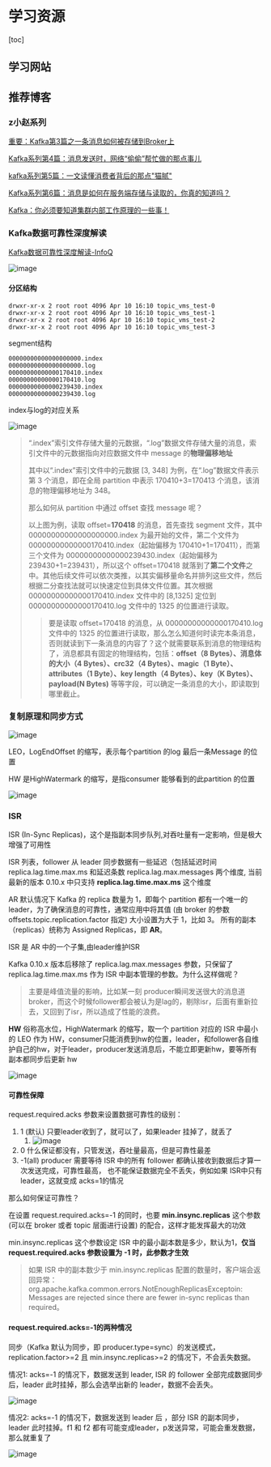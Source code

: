 

# 学习资源

[toc]

## 学习网站



## 推荐博客

### z小赵系列

[重要：Kafka第3篇之一条消息如何被存储到Broker上](https://mp.weixin.qq.com/s/3bv9a1xYHn-9xgDOH1UyHg)

[Kafka系列第4篇：消息发送时，网络“偷偷”帮忙做的那点事儿](https://mp.weixin.qq.com/s/j9TiFmO63ekePxNk10mnww)

[kafka系列第5篇：一文读懂消费者背后的那点"猫腻"](https://mp.weixin.qq.com/s/OYnyq_5jFSzVQQTs30YLmg)

[Kafka系列第6篇：消息是如何在服务端存储与读取的，你真的知道吗？](https://mp.weixin.qq.com/s/OU6LwmSaRmzz2Xm0-Bb0sA)

[Kafka：你必须要知道集群内部工作原理的一些事！](https://mp.weixin.qq.com/s/WRYOf0NH99hWtH2tGx6TcA)



### Kafka数据可靠性深度解读

[Kafka数据可靠性深度解读-InfoQ](https://www.infoq.cn/article/depth-interpretation-of-kafka-data-reliability)

![image](https://static.lovedata.net/21-04-08-14d9c18012f76523cc5f63c31fe48074.png-wm)

#### 分区结构

```shell
drwxr-xr-x 2 root root 4096 Apr 10 16:10 topic_vms_test-0
drwxr-xr-x 2 root root 4096 Apr 10 16:10 topic_vms_test-1
drwxr-xr-x 2 root root 4096 Apr 10 16:10 topic_vms_test-2
drwxr-xr-x 2 root root 4096 Apr 10 16:10 topic_vms_test-3
```



segment结构

```shell
00000000000000000000.index
00000000000000000000.log
00000000000000170410.index
00000000000000170410.log
00000000000000239430.index
00000000000000239430.log
```



index与log的对应关系

![image](https://static.lovedata.net/21-04-08-c7dad78669048359df370a75f36a5e2c.png-wm)



> “.index”索引文件存储大量的元数据，“.log”数据文件存储大量的消息，索引文件中的元数据指向对应数据文件中 message 的**物理偏移地址**
>
> 其中以“.index”索引文件中的元数据 [3, 348] 为例，在“.log”数据文件表示第 3 个消息，即在全局 partition 中表示 170410+3=170413 个消息，该消息的物理偏移地址为 348。
>
> 那么如何从 partition 中通过 offset 查找 message 呢？
>
> 以上图为例，读取 offset=**170418** 的消息，首先查找 segment 文件，其中 00000000000000000000.index 为最开始的文件，第二个文件为 00000000000000170410.index（起始偏移为 170410+1=170411），而第三个文件为 00000000000000239430.index（起始偏移为 239430+1=239431），所以这个 offset=170418 就落到了**第二个文件**之中。其他后续文件可以依次类推，以其实偏移量命名并排列这些文件，然后根据二分查找法就可以快速定位到具体文件位置。其次根据 00000000000000170410.index 文件中的 [8,1325] 定位到 00000000000000170410.log 文件中的 1325 的位置进行读取。
>
> > 要是读取 offset=170418 的消息，从 00000000000000170410.log 文件中的 1325 的位置进行读取，那么怎么知道何时读完本条消息，否则就读到下一条消息的内容了？这个就需要联系到消息的物理结构了，消息都具有固定的物理结构，包括：**offset（8 Bytes）、消息体的大小（4 Bytes）、crc32（4 Bytes）、magic（1 Byte）、attributes（1 Byte）、key length（4 Bytes）、key（K Bytes）、payload(N Bytes)** 等等字段，可以确定一条消息的大小，即读取到哪里截止。



### 复制原理和同步方式

![image](https://static.lovedata.net/21-04-08-fbedd6c71a0cff1fc25994b4fd6fb712.png-wm)



LEO，LogEndOffset 的缩写，表示每个partition 的log 最后一条Message 的位置

HW 是HighWatermark 的缩写，是指consumer 能够看到的此partition 的位置



![image](https://static.lovedata.net/21-04-08-09881eb6cbe36944091358fddf161b25.png-wm)



### ISR

 ISR (In-Sync Replicas)，这个是指副本同步队列,对吞吐量有一定影响，但是极大增强了可用性

ISR 列表，follower 从 leader 同步数据有一些延迟（包括延迟时间 replica.lag.time.max.ms 和延迟条数 replica.lag.max.messages 两个维度, 当前最新的版本 0.10.x 中只支持 **replica.lag.time.max.ms** 这个维度

AR 默认情况下 Kafka 的 replica 数量为 1，即每个 partition 都有一个唯一的 leader，为了确保消息的可靠性，通常应用中将其值 (由 broker 的参数 offsets.topic.replication.factor 指定) 大小设置为大于 1，比如 3。 所有的副本（replicas）统称为 Assigned Replicas，即 **AR**。

ISR 是 AR 中的一个子集,由leader维护ISR



Kafka 0.10.x 版本后移除了 replica.lag.max.messages 参数，只保留了 replica.lag.time.max.ms 作为 ISR 中副本管理的参数。为什么这样做呢？

> 主要是峰值流量的影响，比如某一刻 producer瞬间发送很大的消息道broker，而这个时候follower都会被认为是lag的，剔除isr，后面有重新拉去，又回到了isr，所以造成了性能的浪费。

**HW** 俗称高水位，HighWatermark 的缩写，取一个 partition 对应的 ISR 中最小的 LEO 作为 HW，consumer只能消费到hw的位置，leader，和follower各自维护自己的hw，对于leader，producer发送消息后，不能立即更新hw，要等所有副本都同步后更新 hw



![image](https://static.lovedata.net/21-04-08-830fe2794365c6b564a42153581748e4.png-wm)







#### 可靠性保障

request.required.acks 参数来设置数据可靠性的级别：

1. 1 (默认) 只要leader收到了，就可以了，如果leader 挂掉了，就丢了
   1. ![image](https://static.lovedata.net/21-04-08-0a9e3f491d6c1451483201ee2c3c7990.png-wm)
2. 0 什么保证都没有，只管发送，吞吐量最高，但是可靠性最差
3. -1(all) producer 需要等待 ISR 中的所有 follower 都确认接收到数据后才算一次发送完成，可靠性最高， 也不能保证数据完全不丢失，例如如果 ISR中只有leader，这就变成 acks=1的情况

那么如何保证可靠性？

在设置 request.required.acks=-1 的同时，也要 **min.insync.replicas** 这个参数 (可以在 broker 或者 topic 层面进行设置) 的配合，这样才能发挥最大的功效

min.insync.replicas 这个参数设定 ISR 中的最小副本数是多少，默认为1，**仅当 request.required.acks 参数设置为 -1 时，此参数才生效**

> 如果 ISR 中的副本数少于 min.insync.replicas 配置的数量时，客户端会返回异常：org.apache.kafka.common.errors.NotEnoughReplicasExceptoin: Messages are rejected since there are fewer in-sync replicas than required。



#### request.required.acks=-1的两种情况

同步（Kafka 默认为同步，即 producer.type=sync）的发送模式，replication.factor>=2 且 min.insync.replicas>=2 的情况下，不会丢失数据。

情况1: acks=-1 的情况下，数据发送到 leader, ISR 的 follower 全部完成数据同步后，leader 此时挂掉，那么会选举出新的 leader，数据不会丢失。

![image](https://static.lovedata.net/21-04-08-7c33953e8132b872d307fc6de56d325f.png-wm)

情况2: acks=-1 的情况下，数据发送到 leader 后 ，部分 ISR 的副本同步，leader 此时挂掉。f1 和 f2 都有可能变成leader，p发送异常，可能会重发数据，那么就重复了

![image](https://static.lovedata.net/21-04-08-6bdc9ae18890a0bf5bbc913d0f126a42.png-wm)









